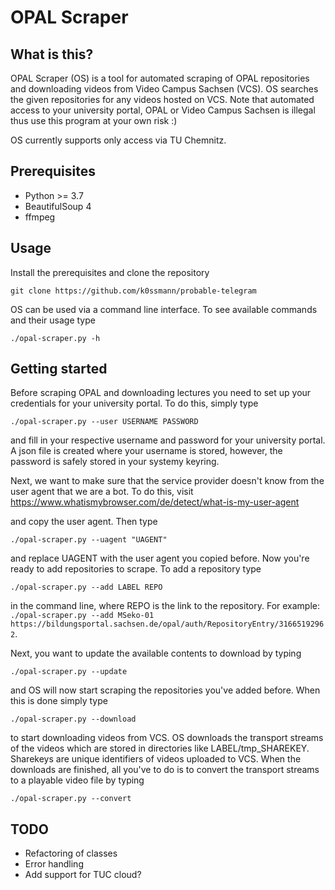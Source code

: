 # OPAL Scraper

## What is this?

OPAL Scraper (OS) is a tool for automated scraping of OPAL repositories and downloading videos from Video Campus Sachsen (VCS). OS searches the given repositories for any videos hosted on VCS. Note that automated access to your university portal, OPAL or Video Campus Sachsen is illegal thus use this program at your own risk :)

OS currently supports only access via TU Chemnitz.

## Prerequisites

- Python >= 3.7
- BeautifulSoup 4
- ffmpeg

## Usage

Install the prerequisites and clone the repository

`git clone https://github.com/k0ssmann/probable-telegram`

OS can be used via a command line interface. To see available commands and their usage type

`./opal-scraper.py -h`

## Getting started

Before scraping OPAL and downloading lectures you need to set up your credentials for your university portal. To do this, simply type

`./opal-scraper.py --user USERNAME PASSWORD`

and fill in your respective username and password for your university portal. A json file is created where your username is stored, however, the password is safely stored in your systemy keyring.

Next, we want to make sure that the service provider doesn't know from the user agent that we are a bot. To do this, visit https://www.whatismybrowser.com/de/detect/what-is-my-user-agent

and copy the user agent. Then type

`./opal-scraper.py --uagent "UAGENT"`

and replace UAGENT with the user agent you copied before. Now you're ready to add repositories to scrape. To add a repository type

`./opal-scraper.py --add LABEL REPO` 

in the command line, where REPO is the link to the repository. For example: `./opal-scraper.py --add MSeko-01 https://bildungsportal.sachsen.de/opal/auth/RepositoryEntry/31665192962`.

Next, you want to update the available contents to download by typing 

`./opal-scraper.py --update`

and OS will now start scraping the repositories you've added before. When this is done simply type

`./opal-scraper.py --download` 

to start downloading videos from VCS. OS downloads the transport streams of the videos which are stored in directories like LABEL/tmp_SHAREKEY. Sharekeys are unique identifiers of videos uploaded to VCS. When the downloads are finished, all you've to do is to convert the transport streams to a playable video file by typing

`./opal-scraper.py --convert`

## TODO

- Refactoring of classes
- Error handling
- Add support for TUC cloud?
